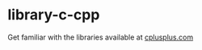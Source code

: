 # library-c-cpp
Get familiar with the libraries available at [cplusplus.com](https://cplusplus.com/)
